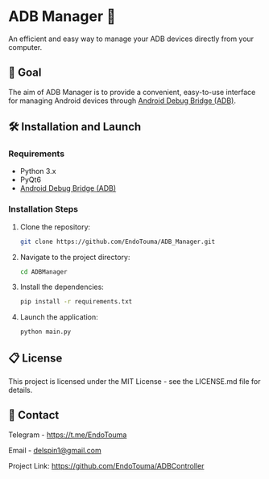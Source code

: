 # ADB Manager 🚀

An efficient and easy way to manage your ADB devices directly from your computer.

## 🎯 Goal

The aim of ADB Manager is to provide a convenient, easy-to-use interface for managing Android devices through [Android Debug Bridge (ADB)](https://developer.android.com/studio/command-line/adb).

## 🛠️ Installation and Launch

### Requirements

- Python 3.x
- PyQt6
- [Android Debug Bridge (ADB)](https://developer.android.com/studio/releases/platform-tools)

### Installation Steps

1. Clone the repository:
   ```sh
   git clone https://github.com/EndoTouma/ADB_Manager.git
   
2. Navigate to the project directory:
    ```sh
    cd ADBManager
   
3. Install the dependencies:
    ```sh
   pip install -r requirements.txt
   
4. Launch the application:
    ```sh
   python main.py
   
## 📋 License
This project is licensed under the MIT License - see the LICENSE.md file for details.

## 📧 Contact
Telegram - https://t.me/EndoTouma

Email - delspin1@gmail.com

Project Link: https://github.com/EndoTouma/ADBController
